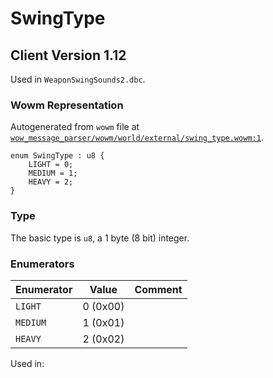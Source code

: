 # SwingType

## Client Version 1.12

Used in `WeaponSwingSounds2.dbc`.

### Wowm Representation

Autogenerated from `wowm` file at [`wow_message_parser/wowm/world/external/swing_type.wowm:1`](https://github.com/gtker/wow_messages/tree/main/wow_message_parser/wowm/world/external/swing_type.wowm#L1).

```rust,ignore
enum SwingType : u8 {
    LIGHT = 0;
    MEDIUM = 1;
    HEAVY = 2;
}
```
### Type
The basic type is `u8`, a 1 byte (8 bit) integer.
### Enumerators
| Enumerator | Value  | Comment |
| --------- | -------- | ------- |
| `LIGHT` | 0 (0x00) |  |
| `MEDIUM` | 1 (0x01) |  |
| `HEAVY` | 2 (0x02) |  |

Used in:

